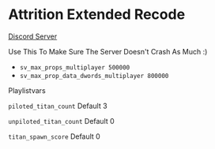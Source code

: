 # Attrition Extended Recode

[Discord Server](https://ds.nekouwugamerfnf.dev)

Use This To Make Sure The Server Doesn't Crash As Much :)

- `sv_max_props_multiplayer 500000` 
- `sv_max_prop_data_dwords_multiplayer 800000` 

Playlistvars 

`piloted_titan_count` Default 3

`unpiloted_titan_count` Default 0

`titan_spawn_score` Default 0